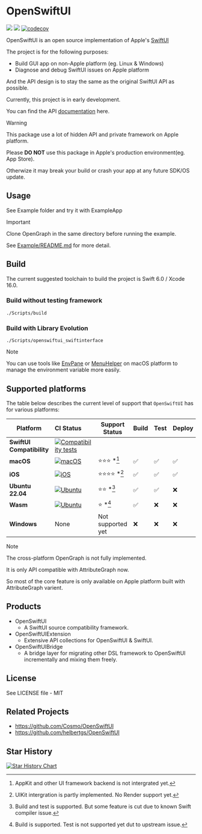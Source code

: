 # OpenSwiftUI

[![](https://img.shields.io/endpoint?url=https%3A%2F%2Fswiftpackageindex.com%2Fapi%2Fpackages%2FOpenSwiftUIProject%2FOpenSwiftUI%2Fbadge%3Ftype%3Dswift-versions)](https://swiftpackageindex.com/OpenSwiftUIProject/OpenSwiftUI) [![](https://img.shields.io/endpoint?url=https%3A%2F%2Fswiftpackageindex.com%2Fapi%2Fpackages%2FOpenSwiftUIProject%2FOpenSwiftUI%2Fbadge%3Ftype%3Dplatforms)](https://swiftpackageindex.com/OpenSwiftUIProject/OpenSwiftUI) [![codecov](https://codecov.io/gh/OpenSwiftUIProject/OpenSwiftUI/graph/badge.svg?token=S63P3YUCAJ)](https://codecov.io/gh/OpenSwiftUIProject/OpenSwiftUI)

OpenSwiftUI is an open source implementation of Apple's [SwiftUI](https://developer.apple.com/documentation/swiftui)

The project is for the following purposes:
- Build GUI app on non-Apple platform (eg. Linux & Windows)
- Diagnose and debug SwiftUI issues on Apple platform

And the API design is to stay the same as the original SwiftUI API as possible.

Currently, this project is in early development.

You can find the API [documentation](https://swiftpackageindex.com/OpenSwiftUIProject/OpenSwiftUI/main/documentation/openswiftui) here.

> [!WARNING]
> This package use a lot of hidden API and private framework on Apple platform.
>
> Please **DO NOT** use this package in Apple's production environment(eg. App Store).
> 
> Otherwize it may break your build or crash your app at any future SDK/OS update.

## Usage

See Example folder and try it with ExampleApp

> [!IMPORTANT]  
> Clone OpenGraph in the same directory before running the example.
>
> See [Example/README.md](Example/README.md) for more detail.

## Build

The current suggested toolchain to build the project is Swift 6.0 / Xcode 16.0.

### Build without testing framework

```
./Scripts/build
```

### Build with Library Evolution

```
./Scripts/openswiftui_swiftinterface
```

> [!NOTE]
> You can use tools like [EnvPane](https://github.com/hschmidt/EnvPane/releases/) or [MenuHelper](https://github.com/Kyle-Ye/MenuHelper/releases)
> on macOS platform to manage the environment variable more easily.

## Supported platforms

The table below describes the current level of support that `OpenSwiftUI` has
for various platforms:

| **Platform** | **CI Status** | **Support Status** | Build | Test | Deploy |
|-|:-|-|-|-|-|
| **SwiftUI Compatibility** | [![Compatibility tests](https://github.com/OpenSwiftUIProject/OpenSwiftUI/actions/workflows/compatibility_tests.yml/badge.svg)](https://github.com/OpenSwiftUIProject/OpenSwiftUI/actions/workflows/compatibility_tests.yml) | | | | |
| **macOS** | [![macOS](https://github.com/OpenSwiftUIProject/OpenSwiftUI/actions/workflows/macos.yml/badge.svg)](https://github.com/OpenSwiftUIProject/OpenSwiftUI/actions/workflows/macos.yml) | ⭐️⭐️⭐️ *[^1] | ✅ | ✅ | ✅ |
| **iOS** | [![iOS](https://github.com/OpenSwiftUIProject/OpenSwiftUI/actions/workflows/ios.yml/badge.svg)](https://github.com/OpenSwiftUIProject/OpenSwiftUI/actions/workflows/ios.yml) | ⭐️⭐️⭐️⭐️ *[^2] | ✅ | ✅ | ✅ |
| **Ubuntu 22.04** | [![Ubuntu](https://github.com/OpenSwiftUIProject/OpenSwiftUI/actions/workflows/ubuntu.yml/badge.svg)](https://github.com/OpenSwiftUIProject/OpenSwiftUI/actions/workflows/ubuntu.yml) | ⭐️⭐️ *[^3] | ✅ | ✅ | ❌ |
| **Wasm** | [![Ubuntu](https://github.com/OpenSwiftUIProject/OpenSwiftUI/actions/workflows/wasm.yml/badge.svg)](https://github.com/OpenSwiftUIProject/OpenSwiftUI/actions/workflows/wasm.yml) | ⭐️ *[^4] | ✅ | ❌ | ❌ |
| **Windows** | None | Not supported yet | ❌ | ❌ | ❌ |


[^1]: AppKit and other UI framework backend is not intergrated yet.

[^2]: UIKit intergration is partly implemented. No Render support yet.

[^3]: Build and test is supported. But some feature is cut due to known Swift compiler issue.

[^4]: Build is supported. Test is not supported yet dut to upstream issue.

> [!NOTE]
> The cross-platform OpenGraph is not fully implemented.
>
> It is only API compatible with AttributeGraph now.
>
> So most of the core feature is only available on Apple platform built with
> AttributeGraph varient.

## Products

- OpenSwiftUI
    - A SwiftUI source compatibility framework.
- OpenSwiftUIExtension
    - Extensive API collections for OpenSwiftUI & SwiftUI.
- OpenSwiftUIBridge
    - A bridge layer for migrating other DSL framework to OpenSwiftUI incrementally and mixing them freely.

## License

See LICENSE file - MIT

## Related Projects

- https://github.com/Cosmo/OpenSwiftUI
- https://github.com/helbertgs/OpenSwiftUI

## Star History

<a href="https://star-history.com/#OpenSwiftUIProject/OpenSwiftUI&Date">
  <picture>
    <source media="(prefers-color-scheme: dark)" srcset="https://api.star-history.com/svg?repos=OpenSwiftUIProject/OpenSwiftUI&type=Date&theme=dark" />
    <source media="(prefers-color-scheme: light)" srcset="https://api.star-history.com/svg?repos=OpenSwiftUIProject/OpenSwiftUI&type=Date" />
    <img alt="Star History Chart" src="https://api.star-history.com/svg?repos=OpenSwiftUIProject/OpenSwiftUI&type=Date" />
  </picture>
</a>
